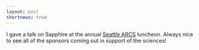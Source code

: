 ```yaml
---
layout: post
shortnews: true
---
```


I gave a talk on Sapphire at the annual [Seattle ARCS](http://www.seattlearcsfoundation.org/events_news/foundation_luncheon.html) luncheon. Always nice to see all of the sponsors coming out in support of the sciences!